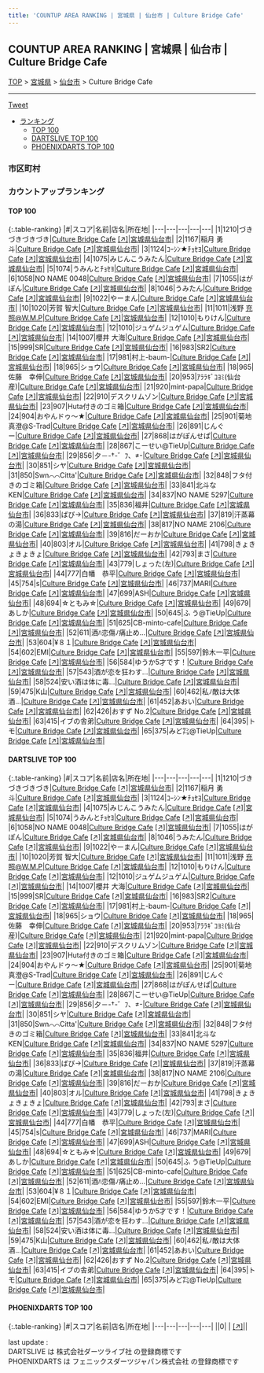 ```yaml
---
title: 'COUNTUP AREA RANKING | 宮城県 | 仙台市 | Culture Bridge Cafe'
---
```

## COUNTUP AREA RANKING | 宮城県 | 仙台市 | Culture Bridge Cafe

[TOP](/darts/rank/) > [宮城県](/darts/rank/宮城県/) > [仙台市](/darts/rank/宮城県/仙台市/) > Culture Bridge Cafe

___

<a href="https://twitter.com/share?ref_src=twsrc%5Etfw" data-text="COUNTUP AREA RANKING | 宮城県仙台市Culture Bridge Cafe" class="twitter-share-button" data-hashtags="DARTSLIVE,PHOENIXDARTS,darts,ダーツ" data-show-count="false">Tweet</a>

* [ランキング](#カウントアップランキング)
    * [TOP 100](#top-100)
    * [DARTSLIVE TOP 100](#dartslive-top-100)
    * [PHOENIXDARTS TOP 100](#phoenixdarts-top-100)

### 市区町村

<ul>

</ul>

### カウントアップランキング

#### TOP 100



{:.table-ranking}
|#|スコア|名前|店名|所在地|
|---|---|---|---|---|
|1|1210|<span class="rank-name-dl">づきづきづきづき</span>|<a href="/darts/rank/shops/338aa919f3076b030d9b047a20a7ba1e.html">Culture Bridge Cafe</a> <a href="https://search.dartslive.com/jp/shop/338aa919f3076b030d9b047a20a7ba1e">[↗]</a>|<a href="/darts/rank/宮城県/仙台市">宮城県仙台市</a>|
|2|1167|<span class="rank-name-dl">稲月 勇斗</span>|<a href="/darts/rank/shops/338aa919f3076b030d9b047a20a7ba1e.html">Culture Bridge Cafe</a> <a href="https://search.dartslive.com/jp/shop/338aa919f3076b030d9b047a20a7ba1e">[↗]</a>|<a href="/darts/rank/宮城県/仙台市">宮城県仙台市</a>|
|3|1124|<span class="rank-name-dl">ｺｰｼﾝ★ﾁｮｾﾖ</span>|<a href="/darts/rank/shops/338aa919f3076b030d9b047a20a7ba1e.html">Culture Bridge Cafe</a> <a href="https://search.dartslive.com/jp/shop/338aa919f3076b030d9b047a20a7ba1e">[↗]</a>|<a href="/darts/rank/宮城県/仙台市">宮城県仙台市</a>|
|4|1075|<span class="rank-name-dl">みじんこうみたん</span>|<a href="/darts/rank/shops/338aa919f3076b030d9b047a20a7ba1e.html">Culture Bridge Cafe</a> <a href="https://search.dartslive.com/jp/shop/338aa919f3076b030d9b047a20a7ba1e">[↗]</a>|<a href="/darts/rank/宮城県/仙台市">宮城県仙台市</a>|
|5|1074|<span class="rank-name-dl">うみんとﾁｮｾﾖ</span>|<a href="/darts/rank/shops/338aa919f3076b030d9b047a20a7ba1e.html">Culture Bridge Cafe</a> <a href="https://search.dartslive.com/jp/shop/338aa919f3076b030d9b047a20a7ba1e">[↗]</a>|<a href="/darts/rank/宮城県/仙台市">宮城県仙台市</a>|
|6|1058|<span class="rank-name-dl">NO NAME 0048</span>|<a href="/darts/rank/shops/338aa919f3076b030d9b047a20a7ba1e.html">Culture Bridge Cafe</a> <a href="https://search.dartslive.com/jp/shop/338aa919f3076b030d9b047a20a7ba1e">[↗]</a>|<a href="/darts/rank/宮城県/仙台市">宮城県仙台市</a>|
|7|1055|<span class="rank-name-dl">はがぽん</span>|<a href="/darts/rank/shops/338aa919f3076b030d9b047a20a7ba1e.html">Culture Bridge Cafe</a> <a href="https://search.dartslive.com/jp/shop/338aa919f3076b030d9b047a20a7ba1e">[↗]</a>|<a href="/darts/rank/宮城県/仙台市">宮城県仙台市</a>|
|8|1046|<span class="rank-name-dl">うみたん</span>|<a href="/darts/rank/shops/338aa919f3076b030d9b047a20a7ba1e.html">Culture Bridge Cafe</a> <a href="https://search.dartslive.com/jp/shop/338aa919f3076b030d9b047a20a7ba1e">[↗]</a>|<a href="/darts/rank/宮城県/仙台市">宮城県仙台市</a>|
|9|1022|<span class="rank-name-dl">やーまん</span>|<a href="/darts/rank/shops/338aa919f3076b030d9b047a20a7ba1e.html">Culture Bridge Cafe</a> <a href="https://search.dartslive.com/jp/shop/338aa919f3076b030d9b047a20a7ba1e">[↗]</a>|<a href="/darts/rank/宮城県/仙台市">宮城県仙台市</a>|
|10|1020|<span class="rank-name-dl">芳賀 智大</span>|<a href="/darts/rank/shops/338aa919f3076b030d9b047a20a7ba1e.html">Culture Bridge Cafe</a> <a href="https://search.dartslive.com/jp/shop/338aa919f3076b030d9b047a20a7ba1e">[↗]</a>|<a href="/darts/rank/宮城県/仙台市">宮城県仙台市</a>|
|11|1011|<span class="rank-name-dl">浅野 充照@W.M.P</span>|<a href="/darts/rank/shops/338aa919f3076b030d9b047a20a7ba1e.html">Culture Bridge Cafe</a> <a href="https://search.dartslive.com/jp/shop/338aa919f3076b030d9b047a20a7ba1e">[↗]</a>|<a href="/darts/rank/宮城県/仙台市">宮城県仙台市</a>|
|12|1010|<span class="rank-name-dl">もりけん</span>|<a href="/darts/rank/shops/338aa919f3076b030d9b047a20a7ba1e.html">Culture Bridge Cafe</a> <a href="https://search.dartslive.com/jp/shop/338aa919f3076b030d9b047a20a7ba1e">[↗]</a>|<a href="/darts/rank/宮城県/仙台市">宮城県仙台市</a>|
|12|1010|<span class="rank-name-dl">ジュゲムジュゲム</span>|<a href="/darts/rank/shops/338aa919f3076b030d9b047a20a7ba1e.html">Culture Bridge Cafe</a> <a href="https://search.dartslive.com/jp/shop/338aa919f3076b030d9b047a20a7ba1e">[↗]</a>|<a href="/darts/rank/宮城県/仙台市">宮城県仙台市</a>|
|14|1007|<span class="rank-name-dl">櫻井 大海</span>|<a href="/darts/rank/shops/338aa919f3076b030d9b047a20a7ba1e.html">Culture Bridge Cafe</a> <a href="https://search.dartslive.com/jp/shop/338aa919f3076b030d9b047a20a7ba1e">[↗]</a>|<a href="/darts/rank/宮城県/仙台市">宮城県仙台市</a>|
|15|999|<span class="rank-name-dl">SR</span>|<a href="/darts/rank/shops/338aa919f3076b030d9b047a20a7ba1e.html">Culture Bridge Cafe</a> <a href="https://search.dartslive.com/jp/shop/338aa919f3076b030d9b047a20a7ba1e">[↗]</a>|<a href="/darts/rank/宮城県/仙台市">宮城県仙台市</a>|
|16|983|<span class="rank-name-dl">SR2</span>|<a href="/darts/rank/shops/338aa919f3076b030d9b047a20a7ba1e.html">Culture Bridge Cafe</a> <a href="https://search.dartslive.com/jp/shop/338aa919f3076b030d9b047a20a7ba1e">[↗]</a>|<a href="/darts/rank/宮城県/仙台市">宮城県仙台市</a>|
|17|981|<span class="rank-name-dl">村上-baum-</span>|<a href="/darts/rank/shops/338aa919f3076b030d9b047a20a7ba1e.html">Culture Bridge Cafe</a> <a href="https://search.dartslive.com/jp/shop/338aa919f3076b030d9b047a20a7ba1e">[↗]</a>|<a href="/darts/rank/宮城県/仙台市">宮城県仙台市</a>|
|18|965|<span class="rank-name-dl">ショウ</span>|<a href="/darts/rank/shops/338aa919f3076b030d9b047a20a7ba1e.html">Culture Bridge Cafe</a> <a href="https://search.dartslive.com/jp/shop/338aa919f3076b030d9b047a20a7ba1e">[↗]</a>|<a href="/darts/rank/宮城県/仙台市">宮城県仙台市</a>|
|18|965|<span class="rank-name-dl">佐藤　幸伸</span>|<a href="/darts/rank/shops/338aa919f3076b030d9b047a20a7ba1e.html">Culture Bridge Cafe</a> <a href="https://search.dartslive.com/jp/shop/338aa919f3076b030d9b047a20a7ba1e">[↗]</a>|<a href="/darts/rank/宮城県/仙台市">宮城県仙台市</a>|
|20|953|<span class="rank-name-dl">ｱﾗﾗｷﾞｺﾖﾐ(仙台産)</span>|<a href="/darts/rank/shops/338aa919f3076b030d9b047a20a7ba1e.html">Culture Bridge Cafe</a> <a href="https://search.dartslive.com/jp/shop/338aa919f3076b030d9b047a20a7ba1e">[↗]</a>|<a href="/darts/rank/宮城県/仙台市">宮城県仙台市</a>|
|21|920|<span class="rank-name-dl">mint-papa</span>|<a href="/darts/rank/shops/338aa919f3076b030d9b047a20a7ba1e.html">Culture Bridge Cafe</a> <a href="https://search.dartslive.com/jp/shop/338aa919f3076b030d9b047a20a7ba1e">[↗]</a>|<a href="/darts/rank/宮城県/仙台市">宮城県仙台市</a>|
|22|910|<span class="rank-name-dl">デスクリムゾン</span>|<a href="/darts/rank/shops/338aa919f3076b030d9b047a20a7ba1e.html">Culture Bridge Cafe</a> <a href="https://search.dartslive.com/jp/shop/338aa919f3076b030d9b047a20a7ba1e">[↗]</a>|<a href="/darts/rank/宮城県/仙台市">宮城県仙台市</a>|
|23|907|<span class="rank-name-dl">Huta付きのゴミ箱</span>|<a href="/darts/rank/shops/338aa919f3076b030d9b047a20a7ba1e.html">Culture Bridge Cafe</a> <a href="https://search.dartslive.com/jp/shop/338aa919f3076b030d9b047a20a7ba1e">[↗]</a>|<a href="/darts/rank/宮城県/仙台市">宮城県仙台市</a>|
|24|904|<span class="rank-name-dl">おやんドゥ～★</span>|<a href="/darts/rank/shops/338aa919f3076b030d9b047a20a7ba1e.html">Culture Bridge Cafe</a> <a href="https://search.dartslive.com/jp/shop/338aa919f3076b030d9b047a20a7ba1e">[↗]</a>|<a href="/darts/rank/宮城県/仙台市">宮城県仙台市</a>|
|25|901|<span class="rank-name-dl">菊地 真澄@S-Trad</span>|<a href="/darts/rank/shops/338aa919f3076b030d9b047a20a7ba1e.html">Culture Bridge Cafe</a> <a href="https://search.dartslive.com/jp/shop/338aa919f3076b030d9b047a20a7ba1e">[↗]</a>|<a href="/darts/rank/宮城県/仙台市">宮城県仙台市</a>|
|26|891|<span class="rank-name-dl">じんぐー</span>|<a href="/darts/rank/shops/338aa919f3076b030d9b047a20a7ba1e.html">Culture Bridge Cafe</a> <a href="https://search.dartslive.com/jp/shop/338aa919f3076b030d9b047a20a7ba1e">[↗]</a>|<a href="/darts/rank/宮城県/仙台市">宮城県仙台市</a>|
|27|868|<span class="rank-name-dl">はがぽんせぱ</span>|<a href="/darts/rank/shops/338aa919f3076b030d9b047a20a7ba1e.html">Culture Bridge Cafe</a> <a href="https://search.dartslive.com/jp/shop/338aa919f3076b030d9b047a20a7ba1e">[↗]</a>|<a href="/darts/rank/宮城県/仙台市">宮城県仙台市</a>|
|28|867|<span class="rank-name-dl">こーせい@TieUp</span>|<a href="/darts/rank/shops/338aa919f3076b030d9b047a20a7ba1e.html">Culture Bridge Cafe</a> <a href="https://search.dartslive.com/jp/shop/338aa919f3076b030d9b047a20a7ba1e">[↗]</a>|<a href="/darts/rank/宮城県/仙台市">宮城県仙台市</a>|
|29|856|<span class="rank-name-dl">夕－-†-゛ﾌ、≠-</span>|<a href="/darts/rank/shops/338aa919f3076b030d9b047a20a7ba1e.html">Culture Bridge Cafe</a> <a href="https://search.dartslive.com/jp/shop/338aa919f3076b030d9b047a20a7ba1e">[↗]</a>|<a href="/darts/rank/宮城県/仙台市">宮城県仙台市</a>|
|30|851|<span class="rank-name-dl">シヤ</span>|<a href="/darts/rank/shops/338aa919f3076b030d9b047a20a7ba1e.html">Culture Bridge Cafe</a> <a href="https://search.dartslive.com/jp/shop/338aa919f3076b030d9b047a20a7ba1e">[↗]</a>|<a href="/darts/rank/宮城県/仙台市">宮城県仙台市</a>|
|31|850|<span class="rank-name-dl">Swn⌒⌒Citta&#x27;</span>|<a href="/darts/rank/shops/338aa919f3076b030d9b047a20a7ba1e.html">Culture Bridge Cafe</a> <a href="https://search.dartslive.com/jp/shop/338aa919f3076b030d9b047a20a7ba1e">[↗]</a>|<a href="/darts/rank/宮城県/仙台市">宮城県仙台市</a>|
|32|848|<span class="rank-name-dl">フタ付きのゴミ箱</span>|<a href="/darts/rank/shops/338aa919f3076b030d9b047a20a7ba1e.html">Culture Bridge Cafe</a> <a href="https://search.dartslive.com/jp/shop/338aa919f3076b030d9b047a20a7ba1e">[↗]</a>|<a href="/darts/rank/宮城県/仙台市">宮城県仙台市</a>|
|33|841|<span class="rank-name-dl">北斗なKEN</span>|<a href="/darts/rank/shops/338aa919f3076b030d9b047a20a7ba1e.html">Culture Bridge Cafe</a> <a href="https://search.dartslive.com/jp/shop/338aa919f3076b030d9b047a20a7ba1e">[↗]</a>|<a href="/darts/rank/宮城県/仙台市">宮城県仙台市</a>|
|34|837|<span class="rank-name-dl">NO NAME 5297</span>|<a href="/darts/rank/shops/338aa919f3076b030d9b047a20a7ba1e.html">Culture Bridge Cafe</a> <a href="https://search.dartslive.com/jp/shop/338aa919f3076b030d9b047a20a7ba1e">[↗]</a>|<a href="/darts/rank/宮城県/仙台市">宮城県仙台市</a>|
|35|836|<span class="rank-name-dl">福井</span>|<a href="/darts/rank/shops/338aa919f3076b030d9b047a20a7ba1e.html">Culture Bridge Cafe</a> <a href="https://search.dartslive.com/jp/shop/338aa919f3076b030d9b047a20a7ba1e">[↗]</a>|<a href="/darts/rank/宮城県/仙台市">宮城県仙台市</a>|
|36|833|<span class="rank-name-dl">ばび→</span>|<a href="/darts/rank/shops/338aa919f3076b030d9b047a20a7ba1e.html">Culture Bridge Cafe</a> <a href="https://search.dartslive.com/jp/shop/338aa919f3076b030d9b047a20a7ba1e">[↗]</a>|<a href="/darts/rank/宮城県/仙台市">宮城県仙台市</a>|
|37|819|<span class="rank-name-dl">汗蒸幕の湯</span>|<a href="/darts/rank/shops/338aa919f3076b030d9b047a20a7ba1e.html">Culture Bridge Cafe</a> <a href="https://search.dartslive.com/jp/shop/338aa919f3076b030d9b047a20a7ba1e">[↗]</a>|<a href="/darts/rank/宮城県/仙台市">宮城県仙台市</a>|
|38|817|<span class="rank-name-dl">NO NAME 2106</span>|<a href="/darts/rank/shops/338aa919f3076b030d9b047a20a7ba1e.html">Culture Bridge Cafe</a> <a href="https://search.dartslive.com/jp/shop/338aa919f3076b030d9b047a20a7ba1e">[↗]</a>|<a href="/darts/rank/宮城県/仙台市">宮城県仙台市</a>|
|39|816|<span class="rank-name-dl">だーおか</span>|<a href="/darts/rank/shops/338aa919f3076b030d9b047a20a7ba1e.html">Culture Bridge Cafe</a> <a href="https://search.dartslive.com/jp/shop/338aa919f3076b030d9b047a20a7ba1e">[↗]</a>|<a href="/darts/rank/宮城県/仙台市">宮城県仙台市</a>|
|40|803|<span class="rank-name-dl">オル</span>|<a href="/darts/rank/shops/338aa919f3076b030d9b047a20a7ba1e.html">Culture Bridge Cafe</a> <a href="https://search.dartslive.com/jp/shop/338aa919f3076b030d9b047a20a7ba1e">[↗]</a>|<a href="/darts/rank/宮城県/仙台市">宮城県仙台市</a>|
|41|798|<span class="rank-name-dl">きょきょきょきょ</span>|<a href="/darts/rank/shops/338aa919f3076b030d9b047a20a7ba1e.html">Culture Bridge Cafe</a> <a href="https://search.dartslive.com/jp/shop/338aa919f3076b030d9b047a20a7ba1e">[↗]</a>|<a href="/darts/rank/宮城県/仙台市">宮城県仙台市</a>|
|42|793|<span class="rank-name-dl">まさ</span>|<a href="/darts/rank/shops/338aa919f3076b030d9b047a20a7ba1e.html">Culture Bridge Cafe</a> <a href="https://search.dartslive.com/jp/shop/338aa919f3076b030d9b047a20a7ba1e">[↗]</a>|<a href="/darts/rank/宮城県/仙台市">宮城県仙台市</a>|
|43|779|<span class="rank-name-dl">しょった(左)</span>|<a href="/darts/rank/shops/338aa919f3076b030d9b047a20a7ba1e.html">Culture Bridge Cafe</a> <a href="https://search.dartslive.com/jp/shop/338aa919f3076b030d9b047a20a7ba1e">[↗]</a>|<a href="/darts/rank/宮城県/仙台市">宮城県仙台市</a>|
|44|777|<span class="rank-name-dl">白幡　恭平</span>|<a href="/darts/rank/shops/338aa919f3076b030d9b047a20a7ba1e.html">Culture Bridge Cafe</a> <a href="https://search.dartslive.com/jp/shop/338aa919f3076b030d9b047a20a7ba1e">[↗]</a>|<a href="/darts/rank/宮城県/仙台市">宮城県仙台市</a>|
|45|754|<span class="rank-name-dl">s</span>|<a href="/darts/rank/shops/338aa919f3076b030d9b047a20a7ba1e.html">Culture Bridge Cafe</a> <a href="https://search.dartslive.com/jp/shop/338aa919f3076b030d9b047a20a7ba1e">[↗]</a>|<a href="/darts/rank/宮城県/仙台市">宮城県仙台市</a>|
|46|737|<span class="rank-name-dl">MARI</span>|<a href="/darts/rank/shops/338aa919f3076b030d9b047a20a7ba1e.html">Culture Bridge Cafe</a> <a href="https://search.dartslive.com/jp/shop/338aa919f3076b030d9b047a20a7ba1e">[↗]</a>|<a href="/darts/rank/宮城県/仙台市">宮城県仙台市</a>|
|47|699|<span class="rank-name-dl">ASH</span>|<a href="/darts/rank/shops/338aa919f3076b030d9b047a20a7ba1e.html">Culture Bridge Cafe</a> <a href="https://search.dartslive.com/jp/shop/338aa919f3076b030d9b047a20a7ba1e">[↗]</a>|<a href="/darts/rank/宮城県/仙台市">宮城県仙台市</a>|
|48|694|<span class="rank-name-dl">☆ともみ☆</span>|<a href="/darts/rank/shops/338aa919f3076b030d9b047a20a7ba1e.html">Culture Bridge Cafe</a> <a href="https://search.dartslive.com/jp/shop/338aa919f3076b030d9b047a20a7ba1e">[↗]</a>|<a href="/darts/rank/宮城県/仙台市">宮城県仙台市</a>|
|49|679|<span class="rank-name-dl">あしか</span>|<a href="/darts/rank/shops/338aa919f3076b030d9b047a20a7ba1e.html">Culture Bridge Cafe</a> <a href="https://search.dartslive.com/jp/shop/338aa919f3076b030d9b047a20a7ba1e">[↗]</a>|<a href="/darts/rank/宮城県/仙台市">宮城県仙台市</a>|
|50|645|<span class="rank-name-dl">ふ う@TieUp</span>|<a href="/darts/rank/shops/338aa919f3076b030d9b047a20a7ba1e.html">Culture Bridge Cafe</a> <a href="https://search.dartslive.com/jp/shop/338aa919f3076b030d9b047a20a7ba1e">[↗]</a>|<a href="/darts/rank/宮城県/仙台市">宮城県仙台市</a>|
|51|625|<span class="rank-name-dl">CB-minto-cafe</span>|<a href="/darts/rank/shops/338aa919f3076b030d9b047a20a7ba1e.html">Culture Bridge Cafe</a> <a href="https://search.dartslive.com/jp/shop/338aa919f3076b030d9b047a20a7ba1e">[↗]</a>|<a href="/darts/rank/宮城県/仙台市">宮城県仙台市</a>|
|52|611|<span class="rank-name-dl">酒ﾊ恋傷ﾉ痛止め…</span>|<a href="/darts/rank/shops/338aa919f3076b030d9b047a20a7ba1e.html">Culture Bridge Cafe</a> <a href="https://search.dartslive.com/jp/shop/338aa919f3076b030d9b047a20a7ba1e">[↗]</a>|<a href="/darts/rank/宮城県/仙台市">宮城県仙台市</a>|
|53|604|<span class="rank-name-dl">¥８１</span>|<a href="/darts/rank/shops/338aa919f3076b030d9b047a20a7ba1e.html">Culture Bridge Cafe</a> <a href="https://search.dartslive.com/jp/shop/338aa919f3076b030d9b047a20a7ba1e">[↗]</a>|<a href="/darts/rank/宮城県/仙台市">宮城県仙台市</a>|
|54|602|<span class="rank-name-dl">EMI</span>|<a href="/darts/rank/shops/338aa919f3076b030d9b047a20a7ba1e.html">Culture Bridge Cafe</a> <a href="https://search.dartslive.com/jp/shop/338aa919f3076b030d9b047a20a7ba1e">[↗]</a>|<a href="/darts/rank/宮城県/仙台市">宮城県仙台市</a>|
|55|597|<span class="rank-name-dl">鈴木一平</span>|<a href="/darts/rank/shops/338aa919f3076b030d9b047a20a7ba1e.html">Culture Bridge Cafe</a> <a href="https://search.dartslive.com/jp/shop/338aa919f3076b030d9b047a20a7ba1e">[↗]</a>|<a href="/darts/rank/宮城県/仙台市">宮城県仙台市</a>|
|56|584|<span class="rank-name-dl">ゆうか5才です！</span>|<a href="/darts/rank/shops/338aa919f3076b030d9b047a20a7ba1e.html">Culture Bridge Cafe</a> <a href="https://search.dartslive.com/jp/shop/338aa919f3076b030d9b047a20a7ba1e">[↗]</a>|<a href="/darts/rank/宮城県/仙台市">宮城県仙台市</a>|
|57|543|<span class="rank-name-dl">酒が恋を狂わす…</span>|<a href="/darts/rank/shops/338aa919f3076b030d9b047a20a7ba1e.html">Culture Bridge Cafe</a> <a href="https://search.dartslive.com/jp/shop/338aa919f3076b030d9b047a20a7ba1e">[↗]</a>|<a href="/darts/rank/宮城県/仙台市">宮城県仙台市</a>|
|58|524|<span class="rank-name-dl">安い酒は体に毒…</span>|<a href="/darts/rank/shops/338aa919f3076b030d9b047a20a7ba1e.html">Culture Bridge Cafe</a> <a href="https://search.dartslive.com/jp/shop/338aa919f3076b030d9b047a20a7ba1e">[↗]</a>|<a href="/darts/rank/宮城県/仙台市">宮城県仙台市</a>|
|59|475|<span class="rank-name-dl">K山</span>|<a href="/darts/rank/shops/338aa919f3076b030d9b047a20a7ba1e.html">Culture Bridge Cafe</a> <a href="https://search.dartslive.com/jp/shop/338aa919f3076b030d9b047a20a7ba1e">[↗]</a>|<a href="/darts/rank/宮城県/仙台市">宮城県仙台市</a>|
|60|462|<span class="rank-name-dl">私ﾉ敵は大体酒…</span>|<a href="/darts/rank/shops/338aa919f3076b030d9b047a20a7ba1e.html">Culture Bridge Cafe</a> <a href="https://search.dartslive.com/jp/shop/338aa919f3076b030d9b047a20a7ba1e">[↗]</a>|<a href="/darts/rank/宮城県/仙台市">宮城県仙台市</a>|
|61|452|<span class="rank-name-dl">あおい</span>|<a href="/darts/rank/shops/338aa919f3076b030d9b047a20a7ba1e.html">Culture Bridge Cafe</a> <a href="https://search.dartslive.com/jp/shop/338aa919f3076b030d9b047a20a7ba1e">[↗]</a>|<a href="/darts/rank/宮城県/仙台市">宮城県仙台市</a>|
|62|426|<span class="rank-name-dl">おすず No.2</span>|<a href="/darts/rank/shops/338aa919f3076b030d9b047a20a7ba1e.html">Culture Bridge Cafe</a> <a href="https://search.dartslive.com/jp/shop/338aa919f3076b030d9b047a20a7ba1e">[↗]</a>|<a href="/darts/rank/宮城県/仙台市">宮城県仙台市</a>|
|63|415|<span class="rank-name-dl">イブの舎弟</span>|<a href="/darts/rank/shops/338aa919f3076b030d9b047a20a7ba1e.html">Culture Bridge Cafe</a> <a href="https://search.dartslive.com/jp/shop/338aa919f3076b030d9b047a20a7ba1e">[↗]</a>|<a href="/darts/rank/宮城県/仙台市">宮城県仙台市</a>|
|64|395|<span class="rank-name-dl">トモ</span>|<a href="/darts/rank/shops/338aa919f3076b030d9b047a20a7ba1e.html">Culture Bridge Cafe</a> <a href="https://search.dartslive.com/jp/shop/338aa919f3076b030d9b047a20a7ba1e">[↗]</a>|<a href="/darts/rank/宮城県/仙台市">宮城県仙台市</a>|
|65|375|<span class="rank-name-dl">みど㌠@TieUp</span>|<a href="/darts/rank/shops/338aa919f3076b030d9b047a20a7ba1e.html">Culture Bridge Cafe</a> <a href="https://search.dartslive.com/jp/shop/338aa919f3076b030d9b047a20a7ba1e">[↗]</a>|<a href="/darts/rank/宮城県/仙台市">宮城県仙台市</a>|


#### DARTSLIVE TOP 100



{:.table-ranking}
|#|スコア|名前|店名|所在地|
|---|---|---|---|---|
|1|1210|<span class="rank-name-dl">づきづきづきづき</span>|<a href="/darts/rank/shops/338aa919f3076b030d9b047a20a7ba1e.html">Culture Bridge Cafe</a> <a href="https://search.dartslive.com/jp/shop/338aa919f3076b030d9b047a20a7ba1e">[↗]</a>|<a href="/darts/rank/宮城県/仙台市">宮城県仙台市</a>|
|2|1167|<span class="rank-name-dl">稲月 勇斗</span>|<a href="/darts/rank/shops/338aa919f3076b030d9b047a20a7ba1e.html">Culture Bridge Cafe</a> <a href="https://search.dartslive.com/jp/shop/338aa919f3076b030d9b047a20a7ba1e">[↗]</a>|<a href="/darts/rank/宮城県/仙台市">宮城県仙台市</a>|
|3|1124|<span class="rank-name-dl">ｺｰｼﾝ★ﾁｮｾﾖ</span>|<a href="/darts/rank/shops/338aa919f3076b030d9b047a20a7ba1e.html">Culture Bridge Cafe</a> <a href="https://search.dartslive.com/jp/shop/338aa919f3076b030d9b047a20a7ba1e">[↗]</a>|<a href="/darts/rank/宮城県/仙台市">宮城県仙台市</a>|
|4|1075|<span class="rank-name-dl">みじんこうみたん</span>|<a href="/darts/rank/shops/338aa919f3076b030d9b047a20a7ba1e.html">Culture Bridge Cafe</a> <a href="https://search.dartslive.com/jp/shop/338aa919f3076b030d9b047a20a7ba1e">[↗]</a>|<a href="/darts/rank/宮城県/仙台市">宮城県仙台市</a>|
|5|1074|<span class="rank-name-dl">うみんとﾁｮｾﾖ</span>|<a href="/darts/rank/shops/338aa919f3076b030d9b047a20a7ba1e.html">Culture Bridge Cafe</a> <a href="https://search.dartslive.com/jp/shop/338aa919f3076b030d9b047a20a7ba1e">[↗]</a>|<a href="/darts/rank/宮城県/仙台市">宮城県仙台市</a>|
|6|1058|<span class="rank-name-dl">NO NAME 0048</span>|<a href="/darts/rank/shops/338aa919f3076b030d9b047a20a7ba1e.html">Culture Bridge Cafe</a> <a href="https://search.dartslive.com/jp/shop/338aa919f3076b030d9b047a20a7ba1e">[↗]</a>|<a href="/darts/rank/宮城県/仙台市">宮城県仙台市</a>|
|7|1055|<span class="rank-name-dl">はがぽん</span>|<a href="/darts/rank/shops/338aa919f3076b030d9b047a20a7ba1e.html">Culture Bridge Cafe</a> <a href="https://search.dartslive.com/jp/shop/338aa919f3076b030d9b047a20a7ba1e">[↗]</a>|<a href="/darts/rank/宮城県/仙台市">宮城県仙台市</a>|
|8|1046|<span class="rank-name-dl">うみたん</span>|<a href="/darts/rank/shops/338aa919f3076b030d9b047a20a7ba1e.html">Culture Bridge Cafe</a> <a href="https://search.dartslive.com/jp/shop/338aa919f3076b030d9b047a20a7ba1e">[↗]</a>|<a href="/darts/rank/宮城県/仙台市">宮城県仙台市</a>|
|9|1022|<span class="rank-name-dl">やーまん</span>|<a href="/darts/rank/shops/338aa919f3076b030d9b047a20a7ba1e.html">Culture Bridge Cafe</a> <a href="https://search.dartslive.com/jp/shop/338aa919f3076b030d9b047a20a7ba1e">[↗]</a>|<a href="/darts/rank/宮城県/仙台市">宮城県仙台市</a>|
|10|1020|<span class="rank-name-dl">芳賀 智大</span>|<a href="/darts/rank/shops/338aa919f3076b030d9b047a20a7ba1e.html">Culture Bridge Cafe</a> <a href="https://search.dartslive.com/jp/shop/338aa919f3076b030d9b047a20a7ba1e">[↗]</a>|<a href="/darts/rank/宮城県/仙台市">宮城県仙台市</a>|
|11|1011|<span class="rank-name-dl">浅野 充照@W.M.P</span>|<a href="/darts/rank/shops/338aa919f3076b030d9b047a20a7ba1e.html">Culture Bridge Cafe</a> <a href="https://search.dartslive.com/jp/shop/338aa919f3076b030d9b047a20a7ba1e">[↗]</a>|<a href="/darts/rank/宮城県/仙台市">宮城県仙台市</a>|
|12|1010|<span class="rank-name-dl">もりけん</span>|<a href="/darts/rank/shops/338aa919f3076b030d9b047a20a7ba1e.html">Culture Bridge Cafe</a> <a href="https://search.dartslive.com/jp/shop/338aa919f3076b030d9b047a20a7ba1e">[↗]</a>|<a href="/darts/rank/宮城県/仙台市">宮城県仙台市</a>|
|12|1010|<span class="rank-name-dl">ジュゲムジュゲム</span>|<a href="/darts/rank/shops/338aa919f3076b030d9b047a20a7ba1e.html">Culture Bridge Cafe</a> <a href="https://search.dartslive.com/jp/shop/338aa919f3076b030d9b047a20a7ba1e">[↗]</a>|<a href="/darts/rank/宮城県/仙台市">宮城県仙台市</a>|
|14|1007|<span class="rank-name-dl">櫻井 大海</span>|<a href="/darts/rank/shops/338aa919f3076b030d9b047a20a7ba1e.html">Culture Bridge Cafe</a> <a href="https://search.dartslive.com/jp/shop/338aa919f3076b030d9b047a20a7ba1e">[↗]</a>|<a href="/darts/rank/宮城県/仙台市">宮城県仙台市</a>|
|15|999|<span class="rank-name-dl">SR</span>|<a href="/darts/rank/shops/338aa919f3076b030d9b047a20a7ba1e.html">Culture Bridge Cafe</a> <a href="https://search.dartslive.com/jp/shop/338aa919f3076b030d9b047a20a7ba1e">[↗]</a>|<a href="/darts/rank/宮城県/仙台市">宮城県仙台市</a>|
|16|983|<span class="rank-name-dl">SR2</span>|<a href="/darts/rank/shops/338aa919f3076b030d9b047a20a7ba1e.html">Culture Bridge Cafe</a> <a href="https://search.dartslive.com/jp/shop/338aa919f3076b030d9b047a20a7ba1e">[↗]</a>|<a href="/darts/rank/宮城県/仙台市">宮城県仙台市</a>|
|17|981|<span class="rank-name-dl">村上-baum-</span>|<a href="/darts/rank/shops/338aa919f3076b030d9b047a20a7ba1e.html">Culture Bridge Cafe</a> <a href="https://search.dartslive.com/jp/shop/338aa919f3076b030d9b047a20a7ba1e">[↗]</a>|<a href="/darts/rank/宮城県/仙台市">宮城県仙台市</a>|
|18|965|<span class="rank-name-dl">ショウ</span>|<a href="/darts/rank/shops/338aa919f3076b030d9b047a20a7ba1e.html">Culture Bridge Cafe</a> <a href="https://search.dartslive.com/jp/shop/338aa919f3076b030d9b047a20a7ba1e">[↗]</a>|<a href="/darts/rank/宮城県/仙台市">宮城県仙台市</a>|
|18|965|<span class="rank-name-dl">佐藤　幸伸</span>|<a href="/darts/rank/shops/338aa919f3076b030d9b047a20a7ba1e.html">Culture Bridge Cafe</a> <a href="https://search.dartslive.com/jp/shop/338aa919f3076b030d9b047a20a7ba1e">[↗]</a>|<a href="/darts/rank/宮城県/仙台市">宮城県仙台市</a>|
|20|953|<span class="rank-name-dl">ｱﾗﾗｷﾞｺﾖﾐ(仙台産)</span>|<a href="/darts/rank/shops/338aa919f3076b030d9b047a20a7ba1e.html">Culture Bridge Cafe</a> <a href="https://search.dartslive.com/jp/shop/338aa919f3076b030d9b047a20a7ba1e">[↗]</a>|<a href="/darts/rank/宮城県/仙台市">宮城県仙台市</a>|
|21|920|<span class="rank-name-dl">mint-papa</span>|<a href="/darts/rank/shops/338aa919f3076b030d9b047a20a7ba1e.html">Culture Bridge Cafe</a> <a href="https://search.dartslive.com/jp/shop/338aa919f3076b030d9b047a20a7ba1e">[↗]</a>|<a href="/darts/rank/宮城県/仙台市">宮城県仙台市</a>|
|22|910|<span class="rank-name-dl">デスクリムゾン</span>|<a href="/darts/rank/shops/338aa919f3076b030d9b047a20a7ba1e.html">Culture Bridge Cafe</a> <a href="https://search.dartslive.com/jp/shop/338aa919f3076b030d9b047a20a7ba1e">[↗]</a>|<a href="/darts/rank/宮城県/仙台市">宮城県仙台市</a>|
|23|907|<span class="rank-name-dl">Huta付きのゴミ箱</span>|<a href="/darts/rank/shops/338aa919f3076b030d9b047a20a7ba1e.html">Culture Bridge Cafe</a> <a href="https://search.dartslive.com/jp/shop/338aa919f3076b030d9b047a20a7ba1e">[↗]</a>|<a href="/darts/rank/宮城県/仙台市">宮城県仙台市</a>|
|24|904|<span class="rank-name-dl">おやんドゥ～★</span>|<a href="/darts/rank/shops/338aa919f3076b030d9b047a20a7ba1e.html">Culture Bridge Cafe</a> <a href="https://search.dartslive.com/jp/shop/338aa919f3076b030d9b047a20a7ba1e">[↗]</a>|<a href="/darts/rank/宮城県/仙台市">宮城県仙台市</a>|
|25|901|<span class="rank-name-dl">菊地 真澄@S-Trad</span>|<a href="/darts/rank/shops/338aa919f3076b030d9b047a20a7ba1e.html">Culture Bridge Cafe</a> <a href="https://search.dartslive.com/jp/shop/338aa919f3076b030d9b047a20a7ba1e">[↗]</a>|<a href="/darts/rank/宮城県/仙台市">宮城県仙台市</a>|
|26|891|<span class="rank-name-dl">じんぐー</span>|<a href="/darts/rank/shops/338aa919f3076b030d9b047a20a7ba1e.html">Culture Bridge Cafe</a> <a href="https://search.dartslive.com/jp/shop/338aa919f3076b030d9b047a20a7ba1e">[↗]</a>|<a href="/darts/rank/宮城県/仙台市">宮城県仙台市</a>|
|27|868|<span class="rank-name-dl">はがぽんせぱ</span>|<a href="/darts/rank/shops/338aa919f3076b030d9b047a20a7ba1e.html">Culture Bridge Cafe</a> <a href="https://search.dartslive.com/jp/shop/338aa919f3076b030d9b047a20a7ba1e">[↗]</a>|<a href="/darts/rank/宮城県/仙台市">宮城県仙台市</a>|
|28|867|<span class="rank-name-dl">こーせい@TieUp</span>|<a href="/darts/rank/shops/338aa919f3076b030d9b047a20a7ba1e.html">Culture Bridge Cafe</a> <a href="https://search.dartslive.com/jp/shop/338aa919f3076b030d9b047a20a7ba1e">[↗]</a>|<a href="/darts/rank/宮城県/仙台市">宮城県仙台市</a>|
|29|856|<span class="rank-name-dl">夕－-†-゛ﾌ、≠-</span>|<a href="/darts/rank/shops/338aa919f3076b030d9b047a20a7ba1e.html">Culture Bridge Cafe</a> <a href="https://search.dartslive.com/jp/shop/338aa919f3076b030d9b047a20a7ba1e">[↗]</a>|<a href="/darts/rank/宮城県/仙台市">宮城県仙台市</a>|
|30|851|<span class="rank-name-dl">シヤ</span>|<a href="/darts/rank/shops/338aa919f3076b030d9b047a20a7ba1e.html">Culture Bridge Cafe</a> <a href="https://search.dartslive.com/jp/shop/338aa919f3076b030d9b047a20a7ba1e">[↗]</a>|<a href="/darts/rank/宮城県/仙台市">宮城県仙台市</a>|
|31|850|<span class="rank-name-dl">Swn⌒⌒Citta&#x27;</span>|<a href="/darts/rank/shops/338aa919f3076b030d9b047a20a7ba1e.html">Culture Bridge Cafe</a> <a href="https://search.dartslive.com/jp/shop/338aa919f3076b030d9b047a20a7ba1e">[↗]</a>|<a href="/darts/rank/宮城県/仙台市">宮城県仙台市</a>|
|32|848|<span class="rank-name-dl">フタ付きのゴミ箱</span>|<a href="/darts/rank/shops/338aa919f3076b030d9b047a20a7ba1e.html">Culture Bridge Cafe</a> <a href="https://search.dartslive.com/jp/shop/338aa919f3076b030d9b047a20a7ba1e">[↗]</a>|<a href="/darts/rank/宮城県/仙台市">宮城県仙台市</a>|
|33|841|<span class="rank-name-dl">北斗なKEN</span>|<a href="/darts/rank/shops/338aa919f3076b030d9b047a20a7ba1e.html">Culture Bridge Cafe</a> <a href="https://search.dartslive.com/jp/shop/338aa919f3076b030d9b047a20a7ba1e">[↗]</a>|<a href="/darts/rank/宮城県/仙台市">宮城県仙台市</a>|
|34|837|<span class="rank-name-dl">NO NAME 5297</span>|<a href="/darts/rank/shops/338aa919f3076b030d9b047a20a7ba1e.html">Culture Bridge Cafe</a> <a href="https://search.dartslive.com/jp/shop/338aa919f3076b030d9b047a20a7ba1e">[↗]</a>|<a href="/darts/rank/宮城県/仙台市">宮城県仙台市</a>|
|35|836|<span class="rank-name-dl">福井</span>|<a href="/darts/rank/shops/338aa919f3076b030d9b047a20a7ba1e.html">Culture Bridge Cafe</a> <a href="https://search.dartslive.com/jp/shop/338aa919f3076b030d9b047a20a7ba1e">[↗]</a>|<a href="/darts/rank/宮城県/仙台市">宮城県仙台市</a>|
|36|833|<span class="rank-name-dl">ばび→</span>|<a href="/darts/rank/shops/338aa919f3076b030d9b047a20a7ba1e.html">Culture Bridge Cafe</a> <a href="https://search.dartslive.com/jp/shop/338aa919f3076b030d9b047a20a7ba1e">[↗]</a>|<a href="/darts/rank/宮城県/仙台市">宮城県仙台市</a>|
|37|819|<span class="rank-name-dl">汗蒸幕の湯</span>|<a href="/darts/rank/shops/338aa919f3076b030d9b047a20a7ba1e.html">Culture Bridge Cafe</a> <a href="https://search.dartslive.com/jp/shop/338aa919f3076b030d9b047a20a7ba1e">[↗]</a>|<a href="/darts/rank/宮城県/仙台市">宮城県仙台市</a>|
|38|817|<span class="rank-name-dl">NO NAME 2106</span>|<a href="/darts/rank/shops/338aa919f3076b030d9b047a20a7ba1e.html">Culture Bridge Cafe</a> <a href="https://search.dartslive.com/jp/shop/338aa919f3076b030d9b047a20a7ba1e">[↗]</a>|<a href="/darts/rank/宮城県/仙台市">宮城県仙台市</a>|
|39|816|<span class="rank-name-dl">だーおか</span>|<a href="/darts/rank/shops/338aa919f3076b030d9b047a20a7ba1e.html">Culture Bridge Cafe</a> <a href="https://search.dartslive.com/jp/shop/338aa919f3076b030d9b047a20a7ba1e">[↗]</a>|<a href="/darts/rank/宮城県/仙台市">宮城県仙台市</a>|
|40|803|<span class="rank-name-dl">オル</span>|<a href="/darts/rank/shops/338aa919f3076b030d9b047a20a7ba1e.html">Culture Bridge Cafe</a> <a href="https://search.dartslive.com/jp/shop/338aa919f3076b030d9b047a20a7ba1e">[↗]</a>|<a href="/darts/rank/宮城県/仙台市">宮城県仙台市</a>|
|41|798|<span class="rank-name-dl">きょきょきょきょ</span>|<a href="/darts/rank/shops/338aa919f3076b030d9b047a20a7ba1e.html">Culture Bridge Cafe</a> <a href="https://search.dartslive.com/jp/shop/338aa919f3076b030d9b047a20a7ba1e">[↗]</a>|<a href="/darts/rank/宮城県/仙台市">宮城県仙台市</a>|
|42|793|<span class="rank-name-dl">まさ</span>|<a href="/darts/rank/shops/338aa919f3076b030d9b047a20a7ba1e.html">Culture Bridge Cafe</a> <a href="https://search.dartslive.com/jp/shop/338aa919f3076b030d9b047a20a7ba1e">[↗]</a>|<a href="/darts/rank/宮城県/仙台市">宮城県仙台市</a>|
|43|779|<span class="rank-name-dl">しょった(左)</span>|<a href="/darts/rank/shops/338aa919f3076b030d9b047a20a7ba1e.html">Culture Bridge Cafe</a> <a href="https://search.dartslive.com/jp/shop/338aa919f3076b030d9b047a20a7ba1e">[↗]</a>|<a href="/darts/rank/宮城県/仙台市">宮城県仙台市</a>|
|44|777|<span class="rank-name-dl">白幡　恭平</span>|<a href="/darts/rank/shops/338aa919f3076b030d9b047a20a7ba1e.html">Culture Bridge Cafe</a> <a href="https://search.dartslive.com/jp/shop/338aa919f3076b030d9b047a20a7ba1e">[↗]</a>|<a href="/darts/rank/宮城県/仙台市">宮城県仙台市</a>|
|45|754|<span class="rank-name-dl">s</span>|<a href="/darts/rank/shops/338aa919f3076b030d9b047a20a7ba1e.html">Culture Bridge Cafe</a> <a href="https://search.dartslive.com/jp/shop/338aa919f3076b030d9b047a20a7ba1e">[↗]</a>|<a href="/darts/rank/宮城県/仙台市">宮城県仙台市</a>|
|46|737|<span class="rank-name-dl">MARI</span>|<a href="/darts/rank/shops/338aa919f3076b030d9b047a20a7ba1e.html">Culture Bridge Cafe</a> <a href="https://search.dartslive.com/jp/shop/338aa919f3076b030d9b047a20a7ba1e">[↗]</a>|<a href="/darts/rank/宮城県/仙台市">宮城県仙台市</a>|
|47|699|<span class="rank-name-dl">ASH</span>|<a href="/darts/rank/shops/338aa919f3076b030d9b047a20a7ba1e.html">Culture Bridge Cafe</a> <a href="https://search.dartslive.com/jp/shop/338aa919f3076b030d9b047a20a7ba1e">[↗]</a>|<a href="/darts/rank/宮城県/仙台市">宮城県仙台市</a>|
|48|694|<span class="rank-name-dl">☆ともみ☆</span>|<a href="/darts/rank/shops/338aa919f3076b030d9b047a20a7ba1e.html">Culture Bridge Cafe</a> <a href="https://search.dartslive.com/jp/shop/338aa919f3076b030d9b047a20a7ba1e">[↗]</a>|<a href="/darts/rank/宮城県/仙台市">宮城県仙台市</a>|
|49|679|<span class="rank-name-dl">あしか</span>|<a href="/darts/rank/shops/338aa919f3076b030d9b047a20a7ba1e.html">Culture Bridge Cafe</a> <a href="https://search.dartslive.com/jp/shop/338aa919f3076b030d9b047a20a7ba1e">[↗]</a>|<a href="/darts/rank/宮城県/仙台市">宮城県仙台市</a>|
|50|645|<span class="rank-name-dl">ふ う@TieUp</span>|<a href="/darts/rank/shops/338aa919f3076b030d9b047a20a7ba1e.html">Culture Bridge Cafe</a> <a href="https://search.dartslive.com/jp/shop/338aa919f3076b030d9b047a20a7ba1e">[↗]</a>|<a href="/darts/rank/宮城県/仙台市">宮城県仙台市</a>|
|51|625|<span class="rank-name-dl">CB-minto-cafe</span>|<a href="/darts/rank/shops/338aa919f3076b030d9b047a20a7ba1e.html">Culture Bridge Cafe</a> <a href="https://search.dartslive.com/jp/shop/338aa919f3076b030d9b047a20a7ba1e">[↗]</a>|<a href="/darts/rank/宮城県/仙台市">宮城県仙台市</a>|
|52|611|<span class="rank-name-dl">酒ﾊ恋傷ﾉ痛止め…</span>|<a href="/darts/rank/shops/338aa919f3076b030d9b047a20a7ba1e.html">Culture Bridge Cafe</a> <a href="https://search.dartslive.com/jp/shop/338aa919f3076b030d9b047a20a7ba1e">[↗]</a>|<a href="/darts/rank/宮城県/仙台市">宮城県仙台市</a>|
|53|604|<span class="rank-name-dl">¥８１</span>|<a href="/darts/rank/shops/338aa919f3076b030d9b047a20a7ba1e.html">Culture Bridge Cafe</a> <a href="https://search.dartslive.com/jp/shop/338aa919f3076b030d9b047a20a7ba1e">[↗]</a>|<a href="/darts/rank/宮城県/仙台市">宮城県仙台市</a>|
|54|602|<span class="rank-name-dl">EMI</span>|<a href="/darts/rank/shops/338aa919f3076b030d9b047a20a7ba1e.html">Culture Bridge Cafe</a> <a href="https://search.dartslive.com/jp/shop/338aa919f3076b030d9b047a20a7ba1e">[↗]</a>|<a href="/darts/rank/宮城県/仙台市">宮城県仙台市</a>|
|55|597|<span class="rank-name-dl">鈴木一平</span>|<a href="/darts/rank/shops/338aa919f3076b030d9b047a20a7ba1e.html">Culture Bridge Cafe</a> <a href="https://search.dartslive.com/jp/shop/338aa919f3076b030d9b047a20a7ba1e">[↗]</a>|<a href="/darts/rank/宮城県/仙台市">宮城県仙台市</a>|
|56|584|<span class="rank-name-dl">ゆうか5才です！</span>|<a href="/darts/rank/shops/338aa919f3076b030d9b047a20a7ba1e.html">Culture Bridge Cafe</a> <a href="https://search.dartslive.com/jp/shop/338aa919f3076b030d9b047a20a7ba1e">[↗]</a>|<a href="/darts/rank/宮城県/仙台市">宮城県仙台市</a>|
|57|543|<span class="rank-name-dl">酒が恋を狂わす…</span>|<a href="/darts/rank/shops/338aa919f3076b030d9b047a20a7ba1e.html">Culture Bridge Cafe</a> <a href="https://search.dartslive.com/jp/shop/338aa919f3076b030d9b047a20a7ba1e">[↗]</a>|<a href="/darts/rank/宮城県/仙台市">宮城県仙台市</a>|
|58|524|<span class="rank-name-dl">安い酒は体に毒…</span>|<a href="/darts/rank/shops/338aa919f3076b030d9b047a20a7ba1e.html">Culture Bridge Cafe</a> <a href="https://search.dartslive.com/jp/shop/338aa919f3076b030d9b047a20a7ba1e">[↗]</a>|<a href="/darts/rank/宮城県/仙台市">宮城県仙台市</a>|
|59|475|<span class="rank-name-dl">K山</span>|<a href="/darts/rank/shops/338aa919f3076b030d9b047a20a7ba1e.html">Culture Bridge Cafe</a> <a href="https://search.dartslive.com/jp/shop/338aa919f3076b030d9b047a20a7ba1e">[↗]</a>|<a href="/darts/rank/宮城県/仙台市">宮城県仙台市</a>|
|60|462|<span class="rank-name-dl">私ﾉ敵は大体酒…</span>|<a href="/darts/rank/shops/338aa919f3076b030d9b047a20a7ba1e.html">Culture Bridge Cafe</a> <a href="https://search.dartslive.com/jp/shop/338aa919f3076b030d9b047a20a7ba1e">[↗]</a>|<a href="/darts/rank/宮城県/仙台市">宮城県仙台市</a>|
|61|452|<span class="rank-name-dl">あおい</span>|<a href="/darts/rank/shops/338aa919f3076b030d9b047a20a7ba1e.html">Culture Bridge Cafe</a> <a href="https://search.dartslive.com/jp/shop/338aa919f3076b030d9b047a20a7ba1e">[↗]</a>|<a href="/darts/rank/宮城県/仙台市">宮城県仙台市</a>|
|62|426|<span class="rank-name-dl">おすず No.2</span>|<a href="/darts/rank/shops/338aa919f3076b030d9b047a20a7ba1e.html">Culture Bridge Cafe</a> <a href="https://search.dartslive.com/jp/shop/338aa919f3076b030d9b047a20a7ba1e">[↗]</a>|<a href="/darts/rank/宮城県/仙台市">宮城県仙台市</a>|
|63|415|<span class="rank-name-dl">イブの舎弟</span>|<a href="/darts/rank/shops/338aa919f3076b030d9b047a20a7ba1e.html">Culture Bridge Cafe</a> <a href="https://search.dartslive.com/jp/shop/338aa919f3076b030d9b047a20a7ba1e">[↗]</a>|<a href="/darts/rank/宮城県/仙台市">宮城県仙台市</a>|
|64|395|<span class="rank-name-dl">トモ</span>|<a href="/darts/rank/shops/338aa919f3076b030d9b047a20a7ba1e.html">Culture Bridge Cafe</a> <a href="https://search.dartslive.com/jp/shop/338aa919f3076b030d9b047a20a7ba1e">[↗]</a>|<a href="/darts/rank/宮城県/仙台市">宮城県仙台市</a>|
|65|375|<span class="rank-name-dl">みど㌠@TieUp</span>|<a href="/darts/rank/shops/338aa919f3076b030d9b047a20a7ba1e.html">Culture Bridge Cafe</a> <a href="https://search.dartslive.com/jp/shop/338aa919f3076b030d9b047a20a7ba1e">[↗]</a>|<a href="/darts/rank/宮城県/仙台市">宮城県仙台市</a>|


#### PHOENIXDARTS TOP 100



{:.table-ranking}
|#|スコア|名前|店名|所在地|
|---|---|---|---|---|
||0|<span class="rank-name-dl"> </span>|<a href="/darts/rank/shops/.html"></a> <a href="">[↗]</a>|<a href="/darts/rank//"></a>|


<div class="footer border-top border-gray-light mt-5 pt-3 text-right text-gray">
    last update : <span style="font-weight: italic" id="foot_last_modified"></span><br />
    DARTSLIVE は 株式会社ダーツライブ社 の登録商標です<br />
    PHOENIXDARTS は フェニックスダーツジャパン株式会社 の登録商標です<br />
</div>

<script src="https://cdnjs.cloudflare.com/ajax/libs/jquery.tablesorter/2.31.3/js/jquery.tablesorter.min.js" integrity="sha512-qzgd5cYSZcosqpzpn7zF2ZId8f/8CHmFKZ8j7mU4OUXTNRd5g+ZHBPsgKEwoqxCtdQvExE5LprwwPAgoicguNg==" crossorigin="anonymous" referrerpolicy="no-referrer"></script>
<link rel="stylesheet" href="https://cdnjs.cloudflare.com/ajax/libs/jquery.tablesorter/2.31.3/css/theme.default.min.css" integrity="sha512-wghhOJkjQX0Lh3NSWvNKeZ0ZpNn+SPVXX1Qyc9OCaogADktxrBiBdKGDoqVUOyhStvMBmJQ8ZdMHiR3wuEq8+w==" crossorigin="anonymous" referrerpolicy="no-referrer" />
<script>
$(function() {
    $(".table-ranking").tablesorter({sortList:[[0, 0]]});
    $("#foot_last_modified").text(formatDate(new Date(document.lastModified), 'yyyy-MM-dd HH:mm:ss'));
});
</script>

<script async src="https://platform.twitter.com/widgets.js" charset="utf-8"></script>